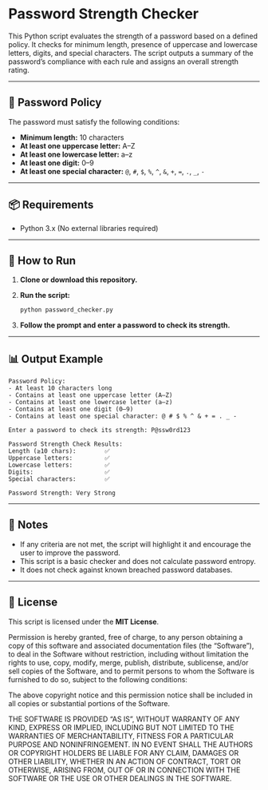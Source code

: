
# Password Strength Checker

This Python script evaluates the strength of a password based on a defined policy. It checks for minimum length, presence of uppercase and lowercase letters, digits, and special characters. The script outputs a summary of the password’s compliance with each rule and assigns an overall strength rating.

---

## 🔐 Password Policy

The password must satisfy the following conditions:

- **Minimum length:** 10 characters  
- **At least one uppercase letter:** A–Z  
- **At least one lowercase letter:** a–z  
- **At least one digit:** 0–9  
- **At least one special character:** `@`, `#`, `$`, `%`, `^`, `&`, `+`, `=`, `.`, `_`, `-`

---

## 📦 Requirements

- Python 3.x (No external libraries required)

---

## 🚀 How to Run

1. **Clone or download this repository.**

2. **Run the script:**

   ```bash
   python password_checker.py
   ```

3. **Follow the prompt and enter a password to check its strength.**

---

## 📊 Output Example

```
Password Policy:
- At least 10 characters long
- Contains at least one uppercase letter (A–Z)
- Contains at least one lowercase letter (a–z)
- Contains at least one digit (0–9)
- Contains at least one special character: @ # $ % ^ & + = . _ -

Enter a password to check its strength: P@ssw0rd123

Password Strength Check Results:
Length (≥10 chars):        ✅
Uppercase letters:         ✅
Lowercase letters:         ✅
Digits:                    ✅
Special characters:        ✅

Password Strength: Very Strong
```

---

## 📌 Notes

- If any criteria are not met, the script will highlight it and encourage the user to improve the password.
- This script is a basic checker and does not calculate password entropy.
- It does not check against known breached password databases.

---

## 📝 License

This script is licensed under the **MIT License**.

Permission is hereby granted, free of charge, to any person obtaining a copy
of this software and associated documentation files (the “Software”), to deal
in the Software without restriction, including without limitation the rights
to use, copy, modify, merge, publish, distribute, sublicense, and/or sell
copies of the Software, and to permit persons to whom the Software is
furnished to do so, subject to the following conditions:

The above copyright notice and this permission notice shall be included in
all copies or substantial portions of the Software.

THE SOFTWARE IS PROVIDED “AS IS”, WITHOUT WARRANTY OF ANY KIND, EXPRESS OR
IMPLIED, INCLUDING BUT NOT LIMITED TO THE WARRANTIES OF MERCHANTABILITY,
FITNESS FOR A PARTICULAR PURPOSE AND NONINFRINGEMENT. IN NO EVENT SHALL THE
AUTHORS OR COPYRIGHT HOLDERS BE LIABLE FOR ANY CLAIM, DAMAGES OR OTHER
LIABILITY, WHETHER IN AN ACTION OF CONTRACT, TORT OR OTHERWISE, ARISING FROM,
OUT OF OR IN CONNECTION WITH THE SOFTWARE OR THE USE OR OTHER DEALINGS IN
THE SOFTWARE.
